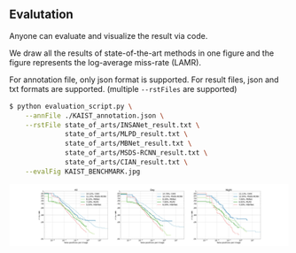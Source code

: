 ## Evalutation

Anyone can evaluate and visualize the result via code.

We draw all the results of state-of-the-art methods in one figure and the figure represents the log-average miss-rate (LAMR).

For annotation file, only json format is supported.
For result files, json and txt formats are supported. (multiple `--rstFiles` are supported)

```bash
$ python evaluation_script.py \
    --annFile ./KAIST_annotation.json \
    --rstFile state_of_arts/INSANet_result.txt \
              state_of_arts/MLPD_result.txt \
              state_of_arts/MBNet_result.txt \
              state_of_arts/MSDS-RCNN_result.txt \
              state_of_arts/CIAN_result.txt \
    --evalFig KAIST_BENCHMARK.jpg
```
![result img](./KAIST_BENCHMARK.jpg)
